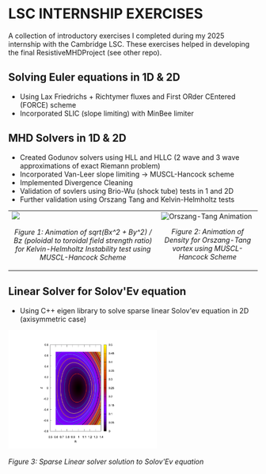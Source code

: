 # LSC INTERNSHIP EXERCISES
A collection of introductory exercises I completed during my 2025 internship with the Cambridge LSC.
These exercises helped in developing the final ResistiveMHDProject (see other repo).

## Solving Euler equations in 1D & 2D
  - Using Lax Friedrichs + Richtymer fluxes and First ORder CEntered (FORCE) scheme
  - Incorporated SLIC (slope limiting) with MinBee limiter

## MHD Solvers in 1D & 2D
  - Created Godunov solvers using HLL and HLLC (2 wave and 3 wave approximations of exact Riemann problem)
  - Incorporated Van-Leer slope limiting -> MUSCL-Hancock scheme
  - Implemented Divergence Cleaning
  - Validation of sovlers using Brio-Wu (shock tube) tests in 1 and 2D
  - Further validation using Orszang Tang and Kelvin-Helmholtz tests

<table>
  <tr>
    <td>
      <img src="FIGURES/KHAni.gif" width="300"/><br/>
      <p align="center"><em>Figure 1: Animation of sqrt(Bx^2 + By^2) / Bz (poloidal to toroidal field strength ratio) for Kelvin-Helmholtz Instability test using MUSCL-Hancock Scheme</em></p>
    </td>
    <td>
      <img src="FIGURES/HighResDensityAni.gif" alt="Orszang-Tang Animation" width="300"/><br/>
      <p align="center"><em>Figure 2: Animation of Density for Orszang-Tang vortex using MUSCL-Hancock Scheme</em></p>
    </td>
  </tr>
</table>


## Linear Solver for Solov'Ev equation
  - Using C++ eigen library to solve sparse linear Solov'ev equation in 2D (axisymmetric case)

<td>
<img src="FIGURES/solution.png" alt="Solov'Ev Plot" width="300"/>
<p align="left"><em>Figure 3: Sparse Linear solver solution to Solov'Ev equation</em></p>
</td> 





  
